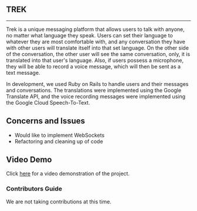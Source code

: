 ## TREK

<hr>

Trek is a unique messaging platform that allows users to talk with anyone, no matter what language they speak. Users can set their language to whatever they are most comfortable with, and any conversation they have with other users will translate itself into that set language. On the other side of the conversation, the other user will see the same conversation, only, it is translated into that user's language. Also, if users possess a microphone, they will be able to record a voice message, which will then be sent as a text message.

In development, we used Ruby on Rails to handle users and their messages and conversations. The translations were implemented using the Google Translate API, and the voice recording messages were implemented using the Google Cloud Speech-To-Text.

## Concerns and Issues

* Would like to implement WebSockets
* Refactoring and cleaning up of code

## Video Demo

Click [here](https://www.youtube.com/watch?v=IOPL3Fmt_Ms&feature=youtu.be) for a video demonstration of the project.

### Contributors Guide

We are not taking contributions at this time.
